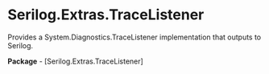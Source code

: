 # Serilog.Extras.TraceListener

Provides a System.Diagnostics.TraceListener implementation that outputs to Serilog.

**Package** - [Serilog.Extras.TraceListener]